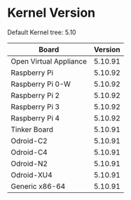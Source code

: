 
# Kernel Version

Default Kernel tree: 5.10

| Board | Version |
|-------|---------|
| Open Virtual Appliance | 5.10.91 |
| Raspberry Pi | 5.10.92 |
| Raspberry Pi 0-W | 5.10.92 |
| Raspberry Pi 2 | 5.10.92 |
| Raspberry Pi 3 | 5.10.92 |
| Raspberry Pi 4 | 5.10.92 |
| Tinker Board | 5.10.91 |
| Odroid-C2 | 5.10.91 |
| Odroid-C4 | 5.10.91 |
| Odroid-N2 | 5.10.91 |
| Odroid-XU4 | 5.10.91 |
| Generic x86-64 | 5.10.91 |
